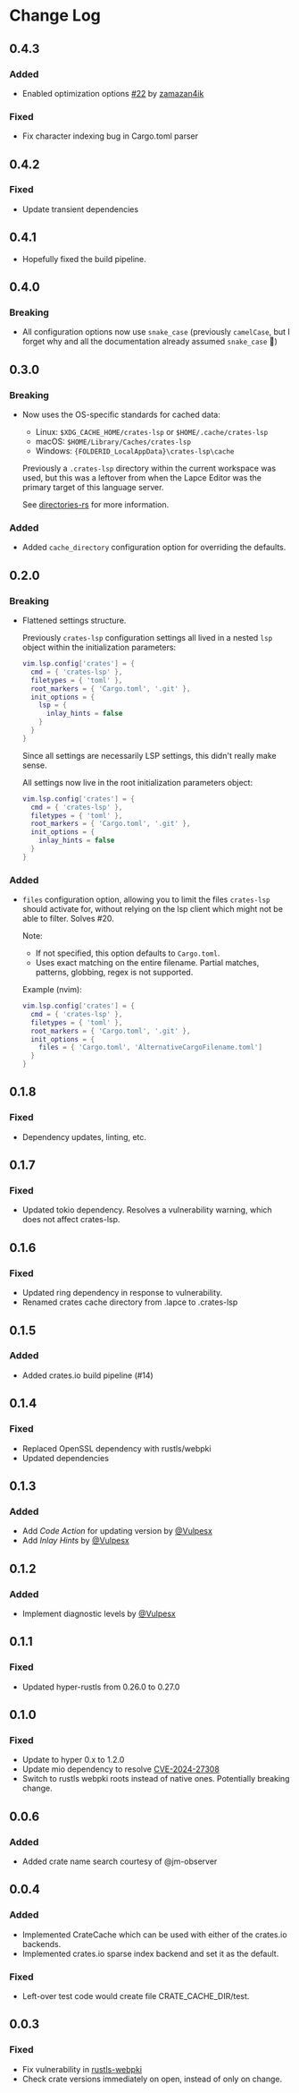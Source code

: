 # Change Log

## 0.4.3

### Added

* Enabled optimization options [#22](https://github.com/MathiasPius/crates-lsp/issues/22) by [zamazan4ik](https://github.com/zamazan4ik)

### Fixed

* Fix character indexing bug in Cargo.toml parser

## 0.4.2

### Fixed

* Update transient dependencies

## 0.4.1
* Hopefully fixed the build pipeline.

## 0.4.0

### Breaking
* All configuration options now use `snake_case` (previously `camelCase`, but I forget why and all the documentation already assumed `snake_case` 🤷)

## 0.3.0

### Breaking

* Now uses the OS-specific standards for cached data:
  * Linux: `$XDG_CACHE_HOME/crates-lsp` or `$HOME/.cache/crates-lsp`
  * macOS: `$HOME/Library/Caches/crates-lsp`
  * Windows: `{FOLDERID_LocalAppData}\crates-lsp\cache`

  Previously a `.crates-lsp` directory within the current workspace was used, but this was a leftover from when the Lapce Editor was the primary target of this language server.

  See [directories-rs](https://codeberg.org/dirs/directories-rs) for more information.

### Added

* Added `cache_directory` configuration option for overriding the defaults.

## 0.2.0

### Breaking

* Flattened settings structure.

  Previously `crates-lsp` configuration settings all lived in a nested `lsp` object within the initialization parameters:

  ```lua
  vim.lsp.config['crates'] = {
    cmd = { 'crates-lsp' },
    filetypes = { 'toml' },
    root_markers = { 'Cargo.toml', '.git' },
    init_options = {
      lsp = {
        inlay_hints = false
      }
    }
  }
  ```

  Since all settings are necessarily LSP settings, this didn't really make sense.

  All settings now live in the root initialization parameters object:

  ```lua
  vim.lsp.config['crates'] = {
    cmd = { 'crates-lsp' },
    filetypes = { 'toml' },
    root_markers = { 'Cargo.toml', '.git' },
    init_options = {
      inlay_hints = false
    }
  }
  ```

### Added

* `files` configuration option, allowing you to limit the files `crates-lsp` should activate for, without relying on the lsp client which might not be able to filter. Solves #20.

  Note:
  * If not specified, this option defaults to `Cargo.toml`.
  * Uses exact matching on the entire filename. Partial matches, patterns, globbing, regex is not supported.

  Example (nvim):
  ```lua
  vim.lsp.config['crates'] = {
    cmd = { 'crates-lsp' },
    filetypes = { 'toml' },
    root_markers = { 'Cargo.toml', '.git' },
    init_options = {
      files = { 'Cargo.toml', 'AlternativeCargoFilename.toml']
    }
  }
  ```


## 0.1.8

### Fixed

* Dependency updates, linting, etc.

## 0.1.7

### Fixed

* Updated tokio dependency. Resolves a vulnerability warning, which does not affect crates-lsp.

## 0.1.6

### Fixed

* Updated ring dependency in response to vulnerability.
* Renamed crates cache directory from .lapce to .crates-lsp

## 0.1.5

### Added

* Added crates.io build pipeline (#14)

## 0.1.4

### Fixed

* Replaced OpenSSL dependency with rustls/webpki
* Updated dependencies

## 0.1.3

### Added

* Add *Code Action* for updating version by [@Vulpesx](https://github.com/MathiasPius/crates-lsp/pull/9)
* Add *Inlay Hints* by [@Vulpesx](https://github.com/MathiasPius/crates-lsp/pull/10)

## 0.1.2

### Added

* Implement diagnostic levels by [@Vulpesx](https://github.com/MathiasPius/crates-lsp/pull/8)

## 0.1.1

### Fixed

* Updated hyper-rustls from 0.26.0 to 0.27.0

## 0.1.0

### Fixed
* Update to hyper 0.x to 1.2.0
* Update mio dependency to resolve [CVE-2024-27308](https://github.com/advisories/GHSA-r8w9-5wcg-vfj7/dependabot)
* Switch to rustls webpki roots instead of native ones. Potentially breaking change.

## 0.0.6

### Added
* Added crate name search courtesy of @jm-observer

## 0.0.4

### Added
* Implemented CrateCache which can be used with either of the crates.io backends.
* Implemented crates.io sparse index backend and set it as the default.

### Fixed
* Left-over test code would create file CRATE_CACHE_DIR/test.

## 0.0.3

### Fixed
* Fix vulnerability in [rustls-webpki](https://github.com/briansmith/webpki/issues/69)
* Check crate versions immediately on open, instead of only on change.

